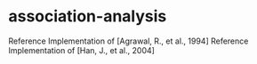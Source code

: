 # association-analysis
Reference Implementation of [Agrawal, R., et al., 1994]
Reference Implementation of [Han, J., et al., 2004]
